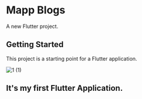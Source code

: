 # Mapp Blogs

A new Flutter project.

## Getting Started

This project is a starting point for a Flutter application.

![1 (1)](https://user-images.githubusercontent.com/112762975/215545116-ef2d5fa9-e29f-4a9e-ae30-fb4fcde998ba.png)

## It's my first Flutter Application.
